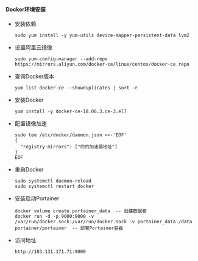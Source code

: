 #### Docker环境安装

- 安装依赖

  ```
  sudo yum install -y yum-utils device-mapper-persistent-data lvm2 
  ```

- 设置阿里云镜像

  ```
  sudo yum-config-manager --add-repo https://mirrors.aliyun.com/docker-ce/linux/centos/docker-ce.repo 
  ```

- 查询Docker版本

  ```
  yum list docker-ce --showduplicates | sort -r
  ```

- 安装Docker

  ```
  yum install -y docker-ce-18.06.3.ce-3.el7
  ```

- 配置镜像加速

  ```
  sudo tee /etc/docker/daemon.json <<-'EOF'
  {
    "registry-mirrors": ["你的加速器地址"]
  }
  EOF
  ```

- 重启Docker

  ```
  sudo systemctl daemon-reload
  sudo systemctl restart docker
  ```

- 安装启动Portainer

  ```
  docker volume create portainer_data  -- 创建数据卷
  docker run -d -p 9000:9000 -v /var/run/docker.sock:/var/run/docker.sock -v portainer_data:/data portainer/portainer  -- 部署Portainer容器
  ```

- 访问地址

  ```
  http://103.131.171.71:9000
  ```

  

